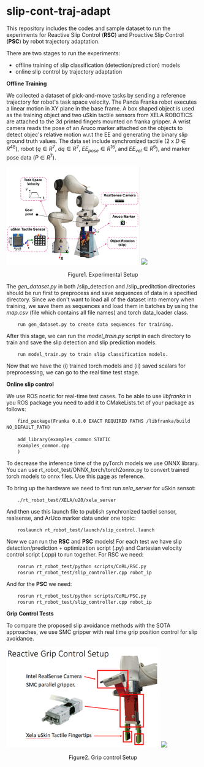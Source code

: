 # slip-cont-traj-adapt


This repository includes the codes and sample dataset to run the experiments for Reactive Slip Control (**RSC**) and Proactive Slip Control (**PSC**) by robot trajectory adaptation.

There are two stages to run the experiments:
* offline training of slip classification (detection/prediction) models
* online slip control by trajectory adaptation


**Offline Training**

We collected a dataset of pick-and-move tasks by sending a reference trajectory for robot's task space velocity. The Panda Franka robot executes a linear motion in XY plane in the base frame. A box shaped object is used as the training object and two uSkin tactile sensors from XELA ROBOTICS are attached to the 3d printed fingers mounted on franka gripper. A wrist camera reads the pose of an Aruco marker attached on the objects to detect objec's relative motion w.r.t the EE and generating the binary slip ground truth values. The data set include synchronized tactile (2 x $D \in R^{48}$), robot ($q \in R^7$, $dq \in R^7$, $EE_{pose} \in R^{16}$, and $EE_{vel} \in R^6$), and marker pose data ($P \in R^7$).

<p align="left">
  <img src="photos/setup.png" width="348" />
  <img src="photos/taskgif.gif" width="300" />    
  <center>Figure1. Experimental Setup</center>
</p>

The *gen_dataset.py* in both /slip_detection and /slip_preditction directories should be run first to preprocess and save sequences of data in a specified directory. Since we don't want to load all of the dataset into memory when training, we save them as sequences and load them in batches by using the *map.csv* (file which contains all file names) and torch data_loader class.


        run gen_dataset.py to create data sequences for training.

After this stage, we can run the *model_train.py* script in each directory to train and save the slip detection and slip prediction models.

        run model_train.py to train slip classification models.


Now that we have the (i) trained torch models and (ii) saved scalars for preprocessing, we can go to the real time test stage.

**Online slip control**

We use ROS noetic for real-time test cases. To be able to use *libfranka* in you ROS package you need to add it to CMakeLists.txt of your package as follows:

        find_package(Franka 0.8.0 EXACT REQUIRED PATHS /libfranka/build NO_DEFAULT_PATH)

        add_library(examples_common STATIC
        examples_common.cpp
        )

To decrease the inference time of the pyTorch models we use ONNX library. You can use rt_robot_test/ONNX_torch/torch2onnx.py to convert trained torch models to onnx files. Use this [page](https://pytorch.org/tutorials/advanced/super_resolution_with_onnxruntime.html) as reference.

To bring up the hardware we need to first run *xela_server* for uSkin sensot:

        ./rt_robot_test/XELA/u20/xela_server

And then use this launch file to publish synchronized tactiel sensor, realsense, and ArUco marker data under one topic:

        roslaunch rt_robot_test/launch/slip_control.launch

Now we can run the **RSC** and **PSC** models! For each test we have slip detection/prediction + optimization script (.py) and Cartesian velocity control script (.cpp) to run together. For RSC we need:

        rosrun rt_robot_test/python scripts/CoRL/RSC.py
        rosrun rt_robot_test/slip_controller.cpp robot_ip

And for the **PSC** we need:

        rosrun rt_robot_test/python scripts/CoRL/PSC.py
        rosrun rt_robot_test/slip_controller.cpp robot_ip



**Grip Control Tests**

To compare the proposed slip avoidance methods with the SOTA approaches, we use SMC gripper with real time grip position control for slip avoidance.

<p align="left">
  <img src="photos/grip_control.png" width="400" />
  <img src="photos/gripgif.gif" width="280" />    
  <center>Figure2. Grip control Setup</center>
</p>